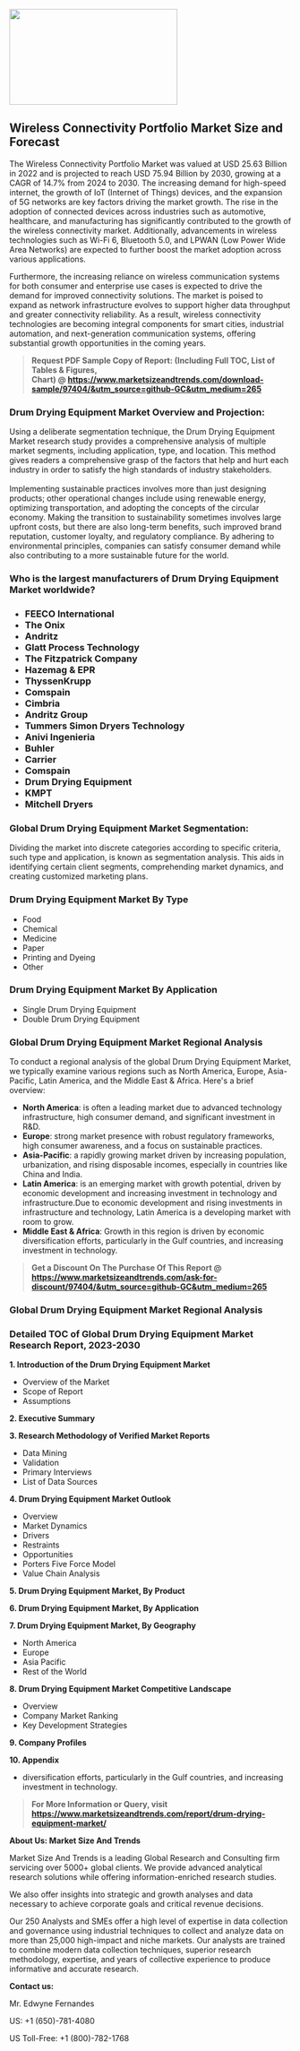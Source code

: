 <p><img class="alignnone size-medium wp-image-20088" src="https://ffe5etoiles.com/wp-content/uploads/2024/12/MST1-300x171.png" alt="" width="300" height="171" /></p><h2>Wireless Connectivity Portfolio Market Size and Forecast</h2><p>The Wireless Connectivity Portfolio Market was valued at USD 25.63 Billion in 2022 and is projected to reach USD 75.94 Billion by 2030, growing at a CAGR of 14.7% from 2024 to 2030. The increasing demand for high-speed internet, the growth of IoT (Internet of Things) devices, and the expansion of 5G networks are key factors driving the market growth. The rise in the adoption of connected devices across industries such as automotive, healthcare, and manufacturing has significantly contributed to the growth of the wireless connectivity market. Additionally, advancements in wireless technologies such as Wi-Fi 6, Bluetooth 5.0, and LPWAN (Low Power Wide Area Networks) are expected to further boost the market adoption across various applications.</p><p>Furthermore, the increasing reliance on wireless communication systems for both consumer and enterprise use cases is expected to drive the demand for improved connectivity solutions. The market is poised to expand as network infrastructure evolves to support higher data throughput and greater connectivity reliability. As a result, wireless connectivity technologies are becoming integral components for smart cities, industrial automation, and next-generation communication systems, offering substantial growth opportunities in the coming years.</p></p><blockquote id="" class=""><strong>Request PDF Sample Copy of Report: (Including Full TOC, List of Tables &amp; Figures, Chart)&nbsp;@&nbsp;<strong><a href="https://www.marketsizeandtrends.com/download-sample/97404/&utm_source=github-GC&utm_medium=265" target="_blank">https://www.marketsizeandtrends.com/download-sample/97404/&utm_source=github-GC&utm_medium=265</a></strong></strong></blockquote><h3 id="" class="">Drum Drying Equipment Market&nbsp;Overview and Projection:</h3><p id="" class="">Using a deliberate segmentation technique, the Drum Drying Equipment Market research study provides a comprehensive analysis of multiple market segments, including application, type, and location. This method gives readers a comprehensive grasp of the factors that help and hurt each industry in order to satisfy the high standards of industry stakeholders. <br /> <br />Implementing sustainable practices involves more than just designing products; other operational changes include using renewable energy, optimizing transportation, and adopting the concepts of the circular economy. Making the transition to sustainability sometimes involves large upfront costs, but there are also long-term benefits, such improved brand reputation, customer loyalty, and regulatory compliance. By adhering to environmental principles, companies can satisfy consumer demand while also contributing to a more sustainable future for the world.</p><h3 id="" class="">Who is the largest manufacturers of&nbsp;Drum Drying Equipment Market worldwide?</h3><h3 class=""><p><ul><li>FEECO International </li><li> The Onix </li><li> Andritz </li><li> Glatt Process Technology </li><li> The Fitzpatrick Company </li><li> Hazemag & EPR </li><li> ThyssenKrupp </li><li> Comspain </li><li> Cimbria </li><li> Andritz Group </li><li> Tummers Simon Dryers Technology </li><li> Anivi Ingenieria </li><li> Buhler </li><li> Carrier </li><li> Comspain </li><li> Drum Drying Equipment </li><li> KMPT </li><li> Mitchell Dryers</li></ul></p></h3><h3 id="" class="">Global&nbsp;Drum Drying Equipment Market Segmentation:</h3><p id="" class="">Dividing the market into discrete categories according to specific criteria, such type and application, is known as segmentation analysis. This aids in identifying certain client segments, comprehending market dynamics, and creating customized marketing plans.</p><h3 id="" class="">Drum Drying Equipment Market&nbsp;By Type</h3><p><p><ul><li>Food</li><li> Chemical</li><li> Medicine</li><li> Paper</li><li> Printing and Dyeing</li><li> Other</p></li></ul></p></p><h3 id="" class="">Drum Drying Equipment Market&nbsp;By Application</h3><p class=""><p><ul><li>Single Drum Drying Equipment</li><li> Double Drum Drying Equipment</li></ul></p></p><h3 id="" class="">Global Drum Drying Equipment Market Regional Analysis</h3><p id="" class="">To conduct a regional analysis of the global Drum Drying Equipment Market, we typically examine various regions such as North America, Europe, Asia-Pacific, Latin America, and the Middle East &amp; Africa. Here's a brief overview:</p><ul><li><strong>North America</strong>: is often a leading market due to advanced technology infrastructure, high consumer demand, and significant investment in R&amp;D.</li><li><strong>Europe</strong>: strong market presence with robust regulatory frameworks, high consumer awareness, and a focus on sustainable practices.</li><li><strong>Asia-Pacific</strong>: a rapidly growing market driven by increasing population, urbanization, and rising disposable incomes, especially in countries like China and India.</li><li><strong>Latin America</strong>: is an emerging market with growth potential, driven by economic development and increasing investment in technology and infrastructure.Due to economic development and rising investments in infrastructure and technology, Latin America is a developing market with room to grow.</li><li><strong>Middle East &amp; Africa</strong>: Growth in this region is driven by economic diversification efforts, particularly in the Gulf countries, and increasing investment in technology.</li></ul><blockquote id="" class=""><strong>Get a Discount On The Purchase Of This Report @ <strong><a href="https://www.marketsizeandtrends.com/ask-for-discount/97404/&utm_source=github-GC&utm_medium=265" target="_blank">https://www.marketsizeandtrends.com/ask-for-discount/97404/&utm_source=github-GC&utm_medium=265</a></strong></strong></blockquote><h3 id="" class="">Global Drum Drying Equipment Market Regional Analysis</h3><h3 id="" class="">Detailed TOC of Global Drum Drying Equipment Market Research Report, 2023-2030</h3><p id="" class=""><strong>1. Introduction of the Drum Drying Equipment Market</strong></p><ul><li>Overview of the Market</li><li>Scope of Report</li><li>Assumptions</li></ul><p id="" class=""><strong>2. Executive Summary</strong></p><p id="" class=""><strong>3. Research Methodology of Verified Market Reports</strong></p><ul><li>Data Mining</li><li>Validation</li><li>Primary Interviews</li><li>List of Data Sources</li></ul><p id="" class=""><strong>4. Drum Drying Equipment Market Outlook</strong></p><ul><li>Overview</li><li>Market Dynamics</li><li>Drivers</li><li>Restraints</li><li>Opportunities</li><li>Porters Five Force Model</li><li>Value Chain Analysis</li></ul><p id="" class=""><strong>5. Drum Drying Equipment Market, By Product</strong></p><p id="" class=""><strong>6. Drum Drying Equipment Market, By Application</strong></p><p id="" class=""><strong>7. Drum Drying Equipment Market, By Geography</strong></p><ul><li>North America</li><li>Europe</li><li>Asia Pacific</li><li>Rest of the World</li></ul><p id="" class=""><strong>8. Drum Drying Equipment Market Competitive Landscape</strong></p><ul><li>Overview</li><li>Company Market Ranking</li><li>Key Development Strategies</li></ul><p id="" class=""><strong>9. Company Profiles</strong></p><p id="" class=""><strong>10. Appendix</strong></p><ul><li>diversification efforts, particularly in the Gulf countries, and increasing investment in technology.</li></ul><blockquote id="" class=""><strong>For More Information or Query, visit <strong><strong><a href="https://www.marketsizeandtrends.com/report/drum-drying-equipment-market/" target="_blank">https://www.marketsizeandtrends.com/report/drum-drying-equipment-market/</a></strong></strong></strong></blockquote><p id="" class=""><strong>About Us: Market Size And Trends</strong></p><p id="" class="">Market Size And Trends is a leading Global Research and Consulting firm servicing over 5000+ global clients. We provide advanced analytical research solutions while offering information-enriched research studies.</p><p id="" class="">We also offer insights into strategic and growth analyses and data necessary to achieve corporate goals and critical revenue decisions.</p><p id="" class="">Our 250 Analysts and SMEs offer a high level of expertise in data collection and governance using industrial techniques to collect and analyze data on more than 25,000 high-impact and niche markets. Our analysts are trained to combine modern data collection techniques, superior research methodology, expertise, and years of collective experience to produce informative and accurate research.</p><p id="" class=""><strong>Contact us:</strong></p><p id="" class="">Mr. Edwyne Fernandes</p><p id="" class="">US: +1 (650)-781-4080</p><p id="" class="">US Toll-Free: +1 (800)-782-1768</p>
